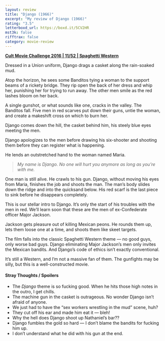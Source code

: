 ```yaml
---
layout: review
title: "Django (1966)"
excerpt: "My review of Django (1966)"
rating: "3.5"
letterboxd_url: https://boxd.it/5CV2HR
mst3k: false
rifftrax: false
category: movie-review
---
```


<b><a href="https://boxd.it/q7ygw/detail#item-3644184130" target="_blank" rel="noopener">Cult Movie Challenge 2016 | 11/52 | Spaghetti Western</a></b>

Dressed in a Union uniform, Django drags a casket along the rain-soaked mud.

Atop the horizon, he sees some Banditos tying a woman to the support beams of a rickety bridge. They rip open the back of her dress and whip her, punishing her for trying to run away. The other men smile as the red lashes bloom on her back.

A single gunshot, or what sounds like one, cracks in the valley. The Banditos fall. Five men in red scarves put down their guns, untie the woman, and create a makeshift cross on which to burn her.

Django comes down the hill, the casket behind him, his steely blue eyes meeting the men.

Django apologizes to the men before drawing his six-shooter and shooting them before they can register what is happening.

He lends an outstretched hand to the woman named Maria.

<blockquote><i>My name is Django. No one will hurt you anymore as long as you’re with me.</i></blockquote>

One man is still alive. He crawls to his gun. Django, without moving his eyes from Maria, finishes the job and shoots the man. The man’s body slides down the ridge and into the quicksand below. His red scarf is the last piece to sink before he disappears completely.

This is our stellar intro to Django. It’s only the start of his troubles with the men in red. We’ll learn soon that these are the men of ex-Confederate officer Major Jackson.

Jackson gets pleasure out of killing Mexican peons. He rounds them up, lets them loose one at a time, and shoots them like skeet targets.

The film falls into the classic Spaghetti Western theme — no good guys, only worse bad guys. Django eliminating Major Jackson’s men only invites the Mexican bandits. And Django’s code of ethics isn’t exactly conventional.

It’s still a Western, and I’m not a massive fan of them. The gunfights may be silly, but this is a well-constructed movie.

#### Stray Thoughts / Spoilers

- The <i>Django</i> theme is so fucking good. When he hits those high notes in the outro, I get chills.
- The machine gun in the casket is outrageous. No wonder Django isn’t afraid of anyone.
- We just had to have the “sex workers wrestling in the mud” scene, huh?
- They cut off his ear and made him eat it — bleh!
- Why the hell does Django shoot up Nathaniel’s bar??
- Django fumbles the gold so hard — I don’t blame the bandits for fucking him up.
- I don’t understand what he did with his gun at the end.

